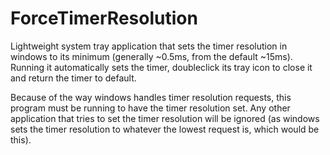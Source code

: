 # ForceTimerResolution

Lightweight system tray application that sets the timer resolution in windows to its minimum (generally ~0.5ms, from the default ~15ms). Running it automatically sets the timer, doubleclick its tray icon to close it and return the timer to default.

Because of the way windows handles timer resolution requests, this program must be running to have the timer resolution set. Any other application that tries to set the timer resolution will be ignored (as windows sets the timer resolution to whatever the lowest request is, which would be this).
